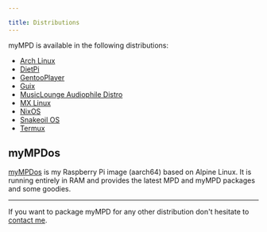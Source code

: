 ```yaml
---

title: Distributions
---
```


myMPD is available in the following distributions:

- [Arch Linux](https://archlinux.org/packages/?q=mympd)
- [DietPi](https://dietpi.com/)
- [GentooPlayer](http://gentooplayer.com/)
- [Guix](https://guix.gnu.org/)
- [MusicLounge Audiophile Distro](https://linuxaudiofoundation.org)
- [MX Linux](https://mxlinux.org/)
- [NixOS](https://nixos.org/)
- [Snakeoil OS](https://www.snakeoil-os.net/)
- [Termux](https://termux.com/)

## myMPDos

[myMPDos](https://github.com/jcorporation/myMPDos) is my Raspberry Pi image (aarch64) based on Alpine Linux. It is running entirely in RAM and provides the latest MPD and myMPD packages and some goodies.

---

If you want to package myMPD for any other distribution don't hesitate to [contact me](https://github.com/jcorporation).
